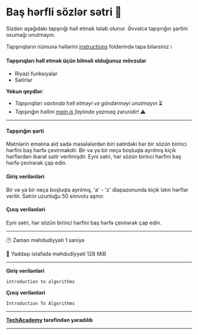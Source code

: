 # Baş hərfli sözlər sətri 🎯

Sizdən aşağıdakı tapşırığı həll etmək tələb olunur. Əvvəlcə tapşırığın şərtini oxumağı unutmayın.

Tapşırıqların nümunə həllərini [instructions](../instructions) folderində tapa bilərsiniz :information_source:

#### Tapşırıqları həll etmək üçün bilməli olduğunuz mövzular

* Riyazi funksiyalar
* Sətirlər

**Yekun qeydlər**: 

* *Tapşırıqları vaxtında həll etməyi və göndərməyi unutmayın* ⏳
* *Tapşırığın həllini [main.js](./main.js) faylında yazmaq zəruridir!* :warning:

---

#### Tapşırığın şərti

Mətnlərin emalına aid sadə məsələlərdən biri sətirdəki hər bir sözün birinci hərfini baş hərfə çevirməkdir. Bir və ya bir neçə boşluqla ayrılmış kiçik hərflərdən ibarət sətir verilmişdir. Eyni sətri, hər sözün birinci hərfini baş hərfə çevirərək çap edin.

#### Giriş verilənləri
Bir və ya bir neçə boşluqla ayrılmış, 'a' - 'z' diapazonunda kiçik latın hərflər verilir. Sətrin uzunluğu 50 simvolu aşmır.


#### Çıxış verilənləri
Eyni sətri, hər sözün birinci hərfini baş hərfə çevirərək çap edin.


---

:clock2: Zaman məhdudiyyəti 1 saniyə

:floppy_disk: Yaddaşı istafadə məhdudiyyəti 128 MiB

---

**Giriş verilənləri** 

```
introduction to algorithms
```

**Çıxış verilənləri**

```
Introduction To Algorithms
```


---

**[TechAcademy](https://www.tech.edu.az/) tərəfindən yaradılıb**

---
